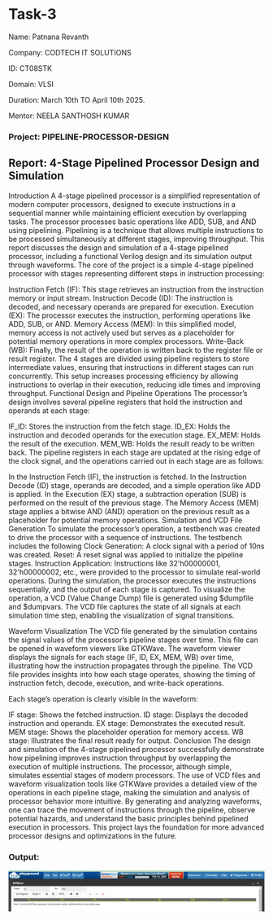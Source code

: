 # Task-3
Name: Patnana Revanth

Company: CODTECH IT SOLUTIONS

ID: CT08STK

Domain: VLSI

Duration: March 10th TO April 10th 2025.

Mentor: NEELA SANTHOSH KUMAR

### Project: PIPELINE-PROCESSOR-DESIGN


## Report: 4-Stage Pipelined Processor Design and Simulation
Introduction
A 4-stage pipelined processor is a simplified representation of modern computer processors, designed to execute instructions in a sequential manner while maintaining efficient execution by overlapping tasks. The processor processes basic operations like ADD, SUB, and AND using pipelining. Pipelining is a technique that allows multiple instructions to be processed simultaneously at different stages, improving throughput. This report discusses the design and simulation of a 4-stage pipelined processor, including a functional Verilog design and its simulation output through waveforms.
The core of the project is a simple 4-stage pipelined processor with stages representing different steps in instruction processing:

Instruction Fetch (IF): This stage retrieves an instruction from the instruction memory or input stream.
Instruction Decode (ID): The instruction is decoded, and necessary operands are prepared for execution.
Execution (EX): The processor executes the instruction, performing operations like ADD, SUB, or AND.
Memory Access (MEM): In this simplified model, memory access is not actively used but serves as a placeholder for potential memory operations in more complex processors.
Write-Back (WB): Finally, the result of the operation is written back to the register file or result register.
The 4 stages are divided using pipeline registers to store intermediate values, ensuring that instructions in different stages can run concurrently. This setup increases processing efficiency by allowing instructions to overlap in their execution, reducing idle times and improving throughput.
Functional Design and Pipeline Operations
The processor’s design involves several pipeline registers that hold the instruction and operands at each stage:

IF_ID: Stores the instruction from the fetch stage.
ID_EX: Holds the instruction and decoded operands for the execution stage.
EX_MEM: Holds the result of the execution.
MEM_WB: Holds the result ready to be written back.
The pipeline registers in each stage are updated at the rising edge of the clock signal, and the operations carried out in each stage are as follows:

In the Instruction Fetch (IF), the instruction is fetched.
In the Instruction Decode (ID) stage, operands are decoded, and a simple operation like ADD is applied.
In the Execution (EX) stage, a subtraction operation (SUB) is performed on the result of the previous stage.
The Memory Access (MEM) stage applies a bitwise AND (AND) operation on the previous result as a placeholder for potential memory operations.
Simulation and VCD File Generation
To simulate the processor’s operation, a testbench was created to drive the processor with a sequence of instructions. The testbench includes the following Clock Generation: A clock signal with a period of 10ns was created.
Reset: A reset signal was applied to initialize the pipeline stages.
Instruction Application: Instructions like 32'h00000001, 32'h00000002, etc., were provided to the processor to simulate real-world operations.
During the simulation, the processor executes the instructions sequentially, and the output of each stage is captured. To visualize the operation, a VCD (Value Change Dump) file is generated using $dumpfile and $dumpvars. The VCD file captures the state of all signals at each simulation time step, enabling the visualization of signal transitions.

Waveform Visualization
The VCD file generated by the simulation contains the signal values of the processor’s pipeline stages over time. This file can be opened in waveform viewers like GTKWave. The waveform viewer displays the signals for each stage (IF, ID, EX, MEM, WB) over time, illustrating how the instruction propagates through the pipeline. The VCD file provides insights into how each stage operates, showing the timing of instruction fetch, decode, execution, and write-back operations.

Each stage’s operation is clearly visible in the waveform:

IF stage: Shows the fetched instruction.
ID stage: Displays the decoded instruction and operands.
EX stage: Demonstrates the executed result.
MEM stage: Shows the placeholder operation for memory access.
WB stage: Illustrates the final result ready for output.
Conclusion
The design and simulation of the 4-stage pipelined processor successfully demonstrate how pipelining improves instruction throughput by overlapping the execution of multiple instructions. The processor, although simple, simulates essential stages of modern processors. The use of VCD files and waveform visualization tools like GTKWave provides a detailed view of the operations in each pipeline stage, making the simulation and analysis of processor behavior more intuitive. By generating and analyzing waveforms, one can trace the movement of instructions through the pipeline, observe potential hazards, and understand the basic principles behind pipelined execution in processors. This project lays the foundation for more advanced processor designs and optimizations in the future.

### Output: 
![output](https://github.com/mr-subbu/Task-3/blob/main/IMG-20250325-WA0015.jpg)
